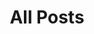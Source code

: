 ---
layout: post-index
title: All Posts
excerpt: "A List of Posts"
image:
  feature: shipping-train.jpg
---